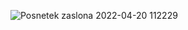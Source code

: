 ![Posnetek zaslona 2022-04-20 112229](https://user-images.githubusercontent.com/37377101/164196224-4cf8bd51-17a7-45bd-bde5-a8c40e9a2324.png)
